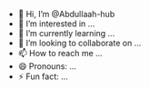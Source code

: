 - 👋 Hi, I’m @Abdullaah-hub
- 👀 I’m interested in ...
- 🌱 I’m currently learning ...
- 💞️ I’m looking to collaborate on ...
- 📫 How to reach me ...
- 😄 Pronouns: ...
- ⚡ Fun fact: ...

<!---
Abdullaah-hub/Abdullaah-hub hi I'm interested in Hitorical timeline website with Strapi CMS and Azure deployment 
--->
